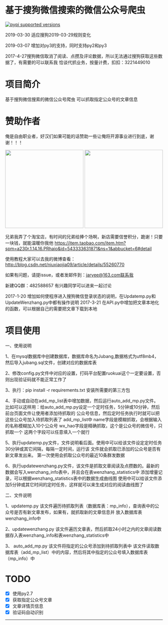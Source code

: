 基于搜狗微信搜索的微信公众号爬虫
===

[![pypi supported versions](https://img.shields.io/pypi/pyversions/kubernetes.svg)](https://github.com/jaryee/wechat_sogou_crawl)

2019-03-30 适应搜狗2019-03-29规则变化

2019-03-07 增加对py3的支持，同时支持py2和py3

2017-4-27搜狗微信取消了阅读、点攒及评论数据，所以无法通过搜狗获取这些数据了，有需要的可以联系我
恰谈代抓业务，按量计费，扣扣：3221449010

# 项目简介
基于搜狗微信搜索的微信公众号爬虫
可以抓取指定公众号的文章信息

# 赞助作者
俺是自由职业者，好汉们如果可能的话赞助一些让俺将开源事业进行到底，谢谢！！！

<img src="https://github.com/jaryee/wechat_sogou_crawl/blob/master/screenshot/wx.png" width="250" />
<img src="https://github.com/jaryee/wechat_sogou_crawl/blob/master/screenshot/zfb.png" width="250" />

兄弟我弄了个淘宝店，有时间的兄弟给捧个场啊，新店需要信誉积分，跪谢！只要一块钱，就能温暖你我他
https://item.taobao.com/item.htm?spm=a230r.1.14.16.PRhaio&id=543333631871&ns=1&abbucket=6#detail



使用教程大家可以去我的微博查看：
http://blog.csdn.net/niuxiaojia09/article/details/55260770

如果有问题，请提issue，或者发邮件到：jaryee@163.com联系我

新建QQ群：482588657  有兴趣同学可以进来一起讨论

2017-1-20 增加如何使程序进入搜狗微信登录状态的说明，在Updatemp.py和UpdateWenzhang.py中都有操作说明
2017-3-21 在API.py中增加把文章本地化的函数，可以根据自己的需要把文章下载到本地

# 项目使用

一、使用说明

1、在mysql数据库中创建数据库，数据库命名为Jubang,数据格式为utf8mb4，然后导入jubang.sql文件，创建对应的数据库表

2、修改config.py文件中对应的设置，打码平台配置ruokuai这个一定要设置，否则出现验证码就不能正常工作了

3、执行：pip install -r requirements.txt  安装所需要的第三方包

4、手动或自动在add_mp_list表中增加数据，然后运行auto_add_mp.py文件。
   比如可以这样用：给auto_add_mp.py设定一个定时任务，5分钟或10分钟，然后前台页面文件让使用者添加待抓取的
   公众号信息，然后定时任务执行时就可以把这些公众号加入待抓取列表了
   add_mp_list中
   name字段是模糊抓取，会根据输入的名称模糊加入10个公众号
   wx_hao字段是精确抓取，这个是公众号的微信号，只抓取一个
   这两个字段可以任意填入一个就行

5、执行updatemp.py文件，文件说明看后面。使用中可以给该文件设定定时任务30分钟或其它间隔，每隔一定时间，运行该
   文件就会抓取已添加的公众号是否有新文章发出来。
   第一次使用会抓取公众号的最近10条群发数据

6、执行updatewenzhang.py文件，该文件是抓取文章阅读及点攒数的。最新的数据会写入wenzhang_info表中，并且会在表wenzhang_statistics中
   添加增量记录，可以根据wenzhang_statistics表中的数据生成曲线图
   使用中可以给该文件添加5分钟或其它时间的定时任务，这样就可以来生成对应的阅读曲线图了

二、文件说明

1、updatemp.py
该文件遍历待抓取列表（数据库表：mp_info），查询表中的公众号是否有新文章发布，如果有，就抓取新的文章信息并
放入数据库表wenzhang_info中

2、updatewenzhang.py
该文件遍历文章表，然后抓取24小时之内的文章阅读数据存入表wenzhang_info和表wenzhang_statistics中

3、 auto_add_mp.py
该文件将指定的公众号添加到待抓取列表中
该文件读取数据库表（add_mp_list）中的内容，然后将其中指定的公众号填入数据库表（mp_info）中



# TODO
- [x] 使用py2.7
- [x] 获取指定公众号文章
- [x] 文章详情页信息
- [x] 验证码自动识别

---